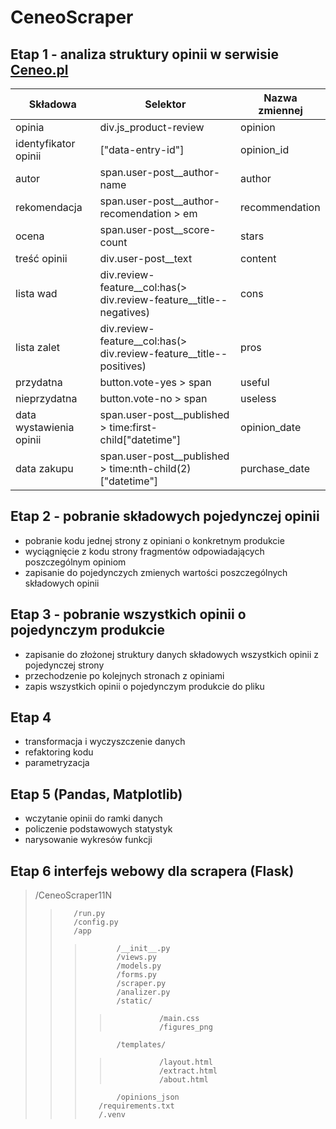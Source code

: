 # CeneoScraper
## Etap 1 - analiza struktury opinii w serwisie [Ceneo.pl](https://www.ceneo.pl/)
|Składowa                |Selektor                                                           |Nazwa zmiennej|
|------------------------|-------------------------------------------------------------------|--------------|
|opinia                  |div.js_product-review                                              |opinion       |
|identyfikator opinii    |["data-entry-id"]                                                  |opinion_id    |
|autor                   |span.user-post__author-name                                        |author        |
|rekomendacja            |span.user-post__author-recomendation > em                          |recommendation|
|ocena                   |span.user-post__score-count                                        |stars         |
|treść opinii            |div.user-post__text                                                |content       |
|lista wad               |div.review-feature__col:has(> div.review-feature__title--negatives)|cons          |
|lista zalet             |div.review-feature__col:has(> div.review-feature__title--positives)|pros          |
|przydatna               |button.vote-yes > span                                             |useful        |
|nieprzydatna            |button.vote-no > span                                              |useless       |
|data wystawienia opinii |span.user-post__published > time:first-child["datetime"]           |opinion_date  |
|data zakupu             |span.user-post__published > time:nth-child(2)["datetime"]          |purchase_date |

## Etap 2 - pobranie składowych pojedynczej opinii
- pobranie kodu jednej strony z opiniani o konkretnym produkcie
- wyciągnięcie z kodu strony fragmentów odpowiadających poszczególnym opiniom
- zapisanie do pojedynczych zmienych wartości poszczególnych składowych opinii
## Etap 3 - pobranie wszystkich opinii o pojedynczym produkcie
- zapisanie do złożonej struktury danych składowych wszystkich opinii z pojedynczej strony
- przechodzenie po kolejnych stronach z opiniami 
- zapis wszystkich opinii o pojedynczym produkcie do pliku
## Etap 4
- transformacja i wyczyszczenie danych
- refaktoring kodu
- parametryzacja 
## Etap 5 (Pandas, Matplotlib)
- wczytanie opinii do ramki danych
- policzenie podstawowych statystyk
- narysowanie wykresów funkcji
## Etap 6 interfejs webowy dla scrapera (Flask)
>    /CeneoScraper11N  
>>        /run.py  
>>        /config.py  
>>        /app  
>>>            /__init__.py
>>>            /views.py  
>>>            /models.py
>>>            /forms.py
>>>            /scraper.py
>>>            /analizer.py  
>>>            /static/  
>>>>                /main.css
>>>>                /figures_png
>>>            /templates/  
>>>>                /layout.html  
>>>>                /extract.html
>>>>                /about.html
>>>            /opinions_json
>>>        /requirements.txt  
>>>        /.venv